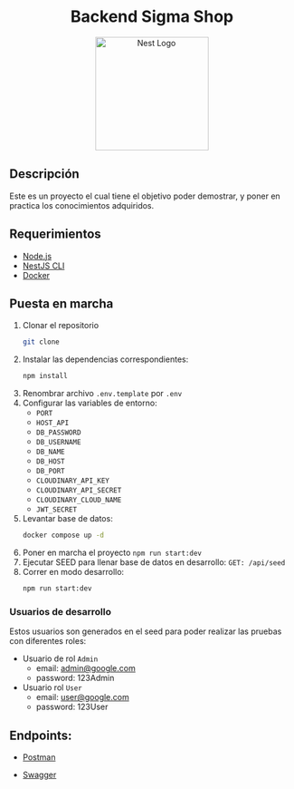<h1 align="center">Backend Sigma Shop</h1>

<p align="center">
  <a href="http://nestjs.com/" target="blank"><img src="https://nestjs.com/img/logo-small.svg" width="200" alt="Nest Logo" /></a>
</p>

## Descripción

Este es un proyecto el cual tiene el objetivo poder demostrar, y poner en practica los conocimientos adquiridos.

## Requerimientos

- [Node.js](https://nodejs.org/en)
- [NestJS CLI](https://docs.nestjs.com/cli/overview)
- [Docker](https://www.docker.com/)

## Puesta en marcha

1. Clonar el repositorio
   ```bash
   git clone
   ```
2. Instalar las dependencias correspondientes:
   ```bash
   npm install
   ```
3. Renombrar archivo `.env.template` por `.env`
4. Configurar las variables de entorno:
   - `PORT`
   - `HOST_API`
   - `DB_PASSWORD`
   - `DB_USERNAME`
   - `DB_NAME`
   - `DB_HOST`
   - `DB_PORT`
   - `CLOUDINARY_API_KEY`
   - `CLOUDINARY_API_SECRET`
   - `CLOUDINARY_CLOUD_NAME`
   - `JWT_SECRET`
5. Levantar base de datos:
   ```bash
   docker compose up -d
   ```
6. Poner en marcha el proyecto `npm run start:dev`
7. Ejecutar SEED para llenar base de datos en desarrollo:
   `GET: /api/seed`
8. Correr en modo desarrollo:
   ```bash
   npm run start:dev
   ```

### Usuarios de desarrollo

Estos usuarios son generados en el seed para poder realizar las pruebas con diferentes roles:

- Usuario de rol `Admin`
  - email: admin@google.com
  - password: 123Admin
- Usuario rol `User`
  - email: user@google.com
  - password: 123User

## Endpoints:

- [Postman](https://documenter.getpostman.com/view/22676653/2sA3QtfXVe)

- [Swagger](http://localhost:3000/api/swagger)
